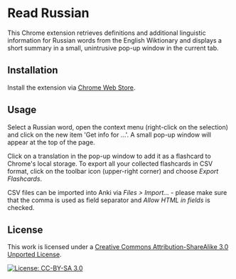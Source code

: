 # Read Russian

This Chrome extension retrieves definitions and additional linguistic information for Russian words from the English Wiktionary and displays a short summary in a small, unintrusive pop-up window in the current tab.

## Installation

Install the extension via [Chrome Web Store](https://chrome.google.com/webstore/detail/read-russian/bfiedbggkbnefgngmdkhofddgpfjahcd).

## Usage

Select a Russian word, open the context menu (right-click on the selection) and click on the new item 'Get info for ...'. A small pop-up window will appear at the top of the page.

Click on a translation in the pop-up window to add it as a flashcard to Chrome's local storage. To export all your collected flashcards in CSV format, click on the toolbar icon (upper-right corner) and choose _Export Flashcards_.

CSV files can be imported into Anki via _Files > Import..._ - please make sure that the comma is used as field separator and _Allow HTML in fields_ is checked.

## License

This work is licensed under a [Creative Commons Attribution-ShareAlike 3.0 Unported License](http://creativecommons.org/licenses/by-sa/3.0/). 

[![License: CC-BY-SA 3.0](https://i.creativecommons.org/l/by-sa/3.0/80x15.png)](http://creativecommons.org/licenses/by-sa/3.0/)
